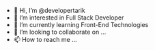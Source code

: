 - 👋 Hi, I’m @developertarik
- 👀 I’m interested in Full Stack Developer
- 🌱 I’m currently learning Front-End  Technologies
- 💞️ I’m looking to collaborate on ...
- 📫 How to reach me ...

<!---
developertarik/developertarik is a ✨ special ✨ repository because its `README.md` (this file) appears on your GitHub profile.
You can click the Preview link to take a look at your changes.
--->
